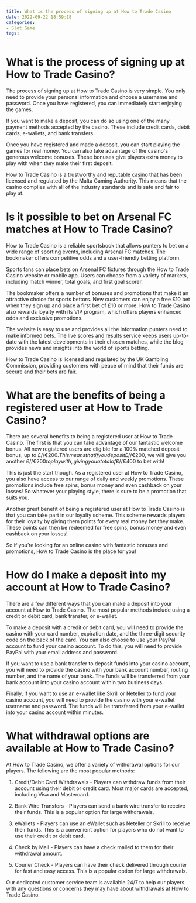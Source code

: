 ```yaml
---
title: What is the process of signing up at How to Trade Casino
date: 2022-09-22 18:59:18
categories:
- Slot Game
tags:
---
```



#  What is the process of signing up at How to Trade Casino?

The process of signing up at How to Trade Casino is very simple. You only need to provide your personal information and choose a username and password. Once you have registered, you can immediately start enjoying the games.

If you want to make a deposit, you can do so using one of the many payment methods accepted by the casino. These include credit cards, debit cards, e-wallets, and bank transfers.

Once you have registered and made a deposit, you can start playing the games for real money. You can also take advantage of the casino's generous welcome bonuses. These bonuses give players extra money to play with when they make their first deposit.

How to Trade Casino is a trustworthy and reputable casino that has been licensed and regulated by the Malta Gaming Authority. This means that the casino complies with all of the industry standards and is safe and fair to play at.

#  Is it possible to bet on Arsenal FC matches at How to Trade Casino?

How to Trade Casino is a reliable sportsbook that allows punters to bet on a wide range of sporting events, including Arsenal FC matches. The bookmaker offers competitive odds and a user-friendly betting platform.

Sports fans can place bets on Arsenal FC fixtures through the How to Trade Casino website or mobile app. Users can choose from a variety of markets, including match winner, total goals, and first goal scorer.

The bookmaker offers a number of bonuses and promotions that make it an attractive choice for sports bettors. New customers can enjoy a free £10 bet when they sign up and place a first bet of £10 or more. How to Trade Casino also rewards loyalty with its VIP program, which offers players enhanced odds and exclusive promotions.

The website is easy to use and provides all the information punters need to make informed bets. The live scores and results service keeps users up-to-date with the latest developments in their chosen matches, while the blog provides news and insights into the world of sports betting.

How to Trade Casino is licensed and regulated by the UK Gambling Commission, providing customers with peace of mind that their funds are secure and their bets are fair.

#  What are the benefits of being a registered user at How to Trade Casino?

There are several benefits to being a registered user at How to Trade Casino. The first is that you can take advantage of our fantastic welcome bonus. All new registered users are eligible for a 100% matched deposit bonus, up to £/$/€200. This means that if you deposit £/$/€200, we will give you another £/$/€200 to play with, giving you a total of £/$/€400 to bet with!

This is just the start though. As a registered user at How to Trade Casino, you also have access to our range of daily and weekly promotions. These promotions include free spins, bonus money and even cashback on your losses! So whatever your playing style, there is sure to be a promotion that suits you.

Another great benefit of being a registered user at How to Trade Casino is that you can take part in our loyalty scheme. This scheme rewards players for their loyalty by giving them points for every real money bet they make. These points can then be redeemed for free spins, bonus money and even cashback on your losses!

So if you’re looking for an online casino with fantastic bonuses and promotions, How to Trade Casino is the place for you!

#  How do I make a deposit into my account at How to Trade Casino?

There are a few different ways that you can make a deposit into your account at How to Trade Casino. The most popular methods include using a credit or debit card, bank transfer, or e-wallet.

To make a deposit with a credit or debit card, you will need to provide the casino with your card number, expiration date, and the three-digit security code on the back of the card. You can also choose to use your PayPal account to fund your casino account. To do this, you will need to provide PayPal with your email address and password.

If you want to use a bank transfer to deposit funds into your casino account, you will need to provide the casino with your bank account number, routing number, and the name of your bank. The funds will be transferred from your bank account into your casino account within two business days.

Finally, if you want to use an e-wallet like Skrill or Neteller to fund your casino account, you will need to provide the casino with your e-wallet username and password. The funds will be transferred from your e-wallet into your casino account within minutes.

#  What withdrawal options are available at How to Trade Casino?

At How to Trade Casino, we offer a variety of withdrawal options for our players. The following are the most popular methods:

1) Credit/Debit Card Withdrawals - Players can withdraw funds from their account using their debit or credit card. Most major cards are accepted, including Visa and Mastercard.

2) Bank Wire Transfers - Players can send a bank wire transfer to receive their funds. This is a popular option for large withdrawals.

3) eWallets - Players can use an eWallet such as Neteller or Skrill to receive their funds. This is a convenient option for players who do not want to use their credit or debit card.

4) Check by Mail - Players can have a check mailed to them for their withdrawal amount.

5) Courier Check - Players can have their check delivered through courier for fast and easy access. This is a popular option for large withdrawals.

Our dedicated customer service team is available 24/7 to help our players with any questions or concerns they may have about withdrawals at How to Trade Casino.